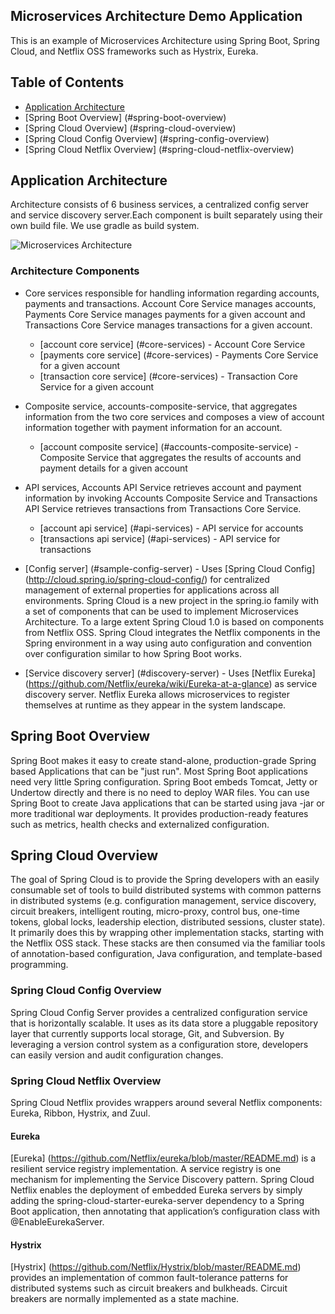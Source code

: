 ## Microservices Architecture Demo Application
This is an example of Microservices Architecture using Spring Boot, Spring Cloud, and Netflix OSS frameworks such as Hystrix, Eureka. 

## Table of Contents
* [Application Architecture](#application-architecture)
* [Spring Boot Overview] (#spring-boot-overview)
* [Spring Cloud Overview] (#spring-cloud-overview)
* [Spring Cloud Config Overview] (#spring-config-overview)
* [Spring Cloud Netflix Overview] (#spring-cloud-netflix-overview)

## <a name="application-architecture"></a>Application Architecture
Architecture consists of 6 business services, a centralized config server and service discovery server.Each component is built separately using their own build file. We use gradle as build system.

![Microservices Architecture](https://cloud.githubusercontent.com/assets/5256077/12605129/d2bf8090-c4e7-11e5-812c-c432d056134a.jpg)

### Architecture Components
* Core services responsible for handling information regarding accounts, payments and transactions. Account Core Service manages accounts, Payments Core Service manages payments for a given account and Transactions Core Service manages transactions for a given account.
    * [account core service] (#core-services) - Account Core Service
    * [payments core service] (#core-services) - Payments Core Service for a given account
    * [transaction core service] (#core-services) - Transaction Core Service for a given account

* Composite service, accounts-composite-service, that aggregates information from the two core services and composes a view of account information together with payment information for an account.

    * [account composite service] (#accounts-composite-service) - Composite Service that aggregates the results of accounts and payment details for a given account

* API services, Accounts API Service retrieves account and payment information by invoking Accounts Composite Service and Transactions API Service retrieves transactions from Transactions Core Service.  
    * [account api service] (#api-services) - API service for accounts
    * [transactions api service] (#api-services) - API service for transactions

* [Config server] (#sample-config-server) - Uses [Spring Cloud Config] (http://cloud.spring.io/spring-cloud-config/) for centralized management of external properties for applications across all environments. Spring Cloud is a new project in the spring.io family with a set of components that can be used to implement Microservices Architecture. To a large extent Spring Cloud 1.0 is based on components from Netflix OSS. Spring Cloud integrates the Netflix components in the Spring environment in a way using auto configuration and convention over configuration similar to how Spring Boot works.

* [Service discovery server] (#discovery-server) - Uses [Netflix Eureka] (https://github.com/Netflix/eureka/wiki/Eureka-at-a-glance) as service discovery server. Netflix Eureka allows microservices to register themselves at runtime as they appear in the system landscape.

## <a name="spring-boot-overview"></a>Spring Boot Overview
Spring Boot makes it easy to create stand-alone, production-grade Spring based Applications that can be "just run". 
Most Spring Boot applications need very little Spring configuration. Spring Boot embeds Tomcat, Jetty or Undertow directly and there is no need to deploy WAR files. You can use Spring Boot to create Java applications that can be started using java -jar or more traditional war deployments. It provides production-ready features such as metrics, health checks and externalized configuration.

## <a name="spring-cloud-overview"></a>Spring Cloud Overview
The goal of Spring Cloud is to provide the Spring developers with an easily consumable set of tools to build distributed systems with common patterns in distributed systems (e.g. configuration management, service discovery, circuit breakers, intelligent routing, micro-proxy, control bus, one-time tokens, global locks, leadership election, distributed sessions, cluster state). It primarily does this by wrapping other implementation stacks, starting with the Netflix OSS stack. These stacks are then consumed via the familiar tools of annotation-based configuration, Java configuration, and template-based programming.

### <a name="spring-config-overview"></a>Spring Cloud Config Overview
Spring Cloud Config Server provides a centralized configuration service that is horizontally scalable. It uses as its data store a pluggable repository layer that currently supports local storage, Git, and Subversion. By leveraging a version control system as a configuration store, developers can easily version and audit configuration changes.

### <a name="spring-cloud-netflix-overview"></a>Spring Cloud Netflix Overview
Spring Cloud Netflix provides wrappers around several Netflix components: Eureka, Ribbon, Hystrix, and Zuul.

#### Eureka
[Eureka] (https://github.com/Netflix/eureka/blob/master/README.md) is a resilient service registry implementation. A service registry is one mechanism for implementing the Service Discovery pattern. Spring Cloud Netflix enables the deployment of embedded Eureka servers by simply adding the spring-cloud-starter-eureka-server dependency to a Spring Boot application, then annotating that application’s configuration class with @EnableEurekaServer.

#### Hystrix
[Hystrix] (https://github.com/Netflix/Hystrix/blob/master/README.md) provides an implementation of common fault-tolerance patterns for distributed systems such as circuit breakers and bulkheads. Circuit breakers are normally implemented as a state machine.



